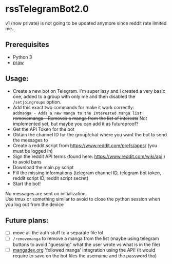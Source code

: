 # rssTelegramBot2.0
v1 (now private) is not going to be updated anymore since reddit rate limited me...

## Prerequisites
- Python 3
- [praw](https://github.com/praw-dev/praw)

## Usage:
- Create a new bot on Telegram. I'm super lazy and I created a very basic one, added to a group with only me and then disabled the `/setjoingroups` option.
- Add this exact two commands for make it work correctly:  
`addmanga - Adds a new manga to the interested manga list`  
~~removemanga - Removes a manga from the list of interests~~ Not implemented yet, but maybe you can add it as futureproof?
- Get the API Token for the bot
- Obtain the channel ID for the group/chat where you want the bot to send the messages to
- Create a reddit script from https://www.reddit.com/prefs/apps/ (you must be logged in)
- Sign the reddit API terms (found here: https://www.reddit.com/wiki/api ) to avoid bans
- Download the main.py script
- Fill the missing informations (telegram channel ID, telegram bot token, reddit script ID, reddit script secret)
- Start the bot!

No messages are sent on initialization.  
Use tmux or something similar to avoid to close the python session when you log out from the device

## Future plans:  
- [ ] move all the auth stuff to a separate file lol
- [ ] `/removemanga` to remove a manga from the list (maybe using telegram buttons to avoid "guessing" what the user wrote vs what is in the file)
- [ ] [mangadex.org](https://mangadex.org/) 'followed manga' integration using the API! (it would require to save on the bot files the username and the password tho)